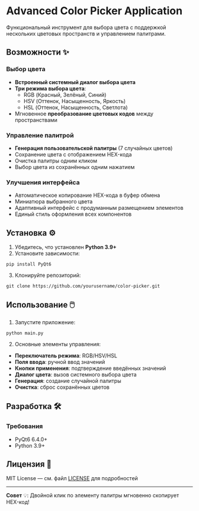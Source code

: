 # Advanced Color Picker Application

Функциональный инструмент для выбора цвета с поддержкой нескольких цветовых пространств и управлением палитрами.

## Возможности ✨

### Выбор цвета
- **Встроенный системный диалог выбора цвета**
- **Три режима выбора цвета**:
    - RGB (Красный, Зелёный, Синий)
    - HSV (Оттенок, Насыщенность, Яркость)
    - HSL (Оттенок, Насыщенность, Светлота)
- Мгновенное **преобразование цветовых кодов** между пространствами

### Управление палитрой
- **Генерация пользовательской палитры** (7 случайных цветов)
- Сохранение цвета с отображением HEX-кода
- Очистка палитры одним кликом
- Выбор цвета из сохранённых одним нажатием

### Улучшения интерфейса
- Автоматическое копирование HEX-кода в буфер обмена
- Миниатюра выбранного цвета
- Адаптивный интерфейс с продуманным размещением элементов
- Единый стиль оформления всех компонентов

## Установка ⚙️

1. Убедитесь, что установлен **Python 3.9+**
2. Установите зависимости:
```
pip install PyQt6
```
3. Клонируйте репозиторий:
```
git clone https://github.com/yourusername/color-picker.git
```

## Использование 🖱️

1. Запустите приложение:
```
python main.py
```
2. Основные элементы управления:
- **Переключатель режима**: RGB/HSV/HSL
- **Поля ввода**: ручной ввод значений
- **Кнопки применения**: подтверждение введённых значений
- **Диалог цвета**: вызов системного выбора цвета
- **Генерация**: создание случайной палитры
- **Очистка**: сброс сохранённых цветов

## Разработка 🛠️

### Требования
- PyQt6 6.4.0+
- Python 3.9+

## Лицензия 📄
MIT License — см. файл [LICENSE](LICENSE) для подробностей

---

**Совет** 💡: Двойной клик по элементу палитры мгновенно скопирует HEX-код!
